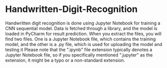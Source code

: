 # Handwritten-Digit-Recognition
Handwritten digit recognition is done using Jupyter Notebook for training a CNN sequential model. Data is fetched through a library, and the model is loaded in PyCharm for result prediction.
When you extract the files, you will find two files. One is a Jupyter Notebook file, which contains the training model, and the other is a .py file, which is used for uploading the model and testing it
Please note that the ".ipynb" file extension typically denotes a Jupyter Notebook file, so if you specifically mentioned ".jupyter" as the extension, it might be a typo or a non-standard extension.
